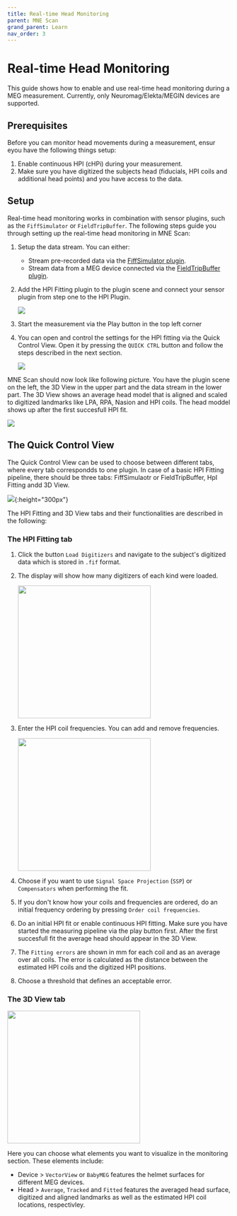```yaml
---
title: Real-time Head Monitoring
parent: MNE Scan
grand_parent: Learn
nav_order: 3
---
```

# Real-time Head Monitoring

This guide shows how to enable and use real-time head monitoring during a MEG measurement. Currently, only Neuromag/Elekta/MEGIN devices are supported.

## Prerequisites

Before you can monitor head movements during a measurement, ensur eyou have the following things setup:

1. Enable continuous HPI (cHPi) during your measurement.
2. Make sure you have digitized the subjects head (fiducials, HPI coils and additional head points) and you have access to the data. 

## Setup

Real-time head monitoring works in combination with sensor plugins, such as the `FiffSimulator` or `FieldTripBuffer`. The following steps guide you through setting up the real-time head monitoring in MNE Scan: 

1. Setup the data stream. You can either:
    * Stream pre-recorded data via the [FiffSimulator plugin](/prerecordeddata.md).
    * Stream data from a MEG device connected via the [FieldTripBuffer plugin](../development/ftbufferplugin.md).

2. Add the HPI Fitting plugin to the plugin scene and connect your sensor plugin from step one to the HPI Plugin.

   ![](../../images/hpi/mne_scan_hpi_plugin.png)

3. Start the measurement via the Play button in the top left corner

4. You can open and control the settings for the HPI fitting via the Quick Control View. Open it by pressing the `QUICK CTRL` button and follow the steps described in the next section.

    ![](../../images/hpi/mne_scan_open_quick.png)

MNE Scan should now look like following picture. You have the plugin scene on the left, the 3D View in the upper part and the data stream in the lower part. The 3D View shows an average head model that is aligned and scaled to digitized landmarks like LPA, RPA, Nasion and HPI coils. The head moddel shows up after the first succesfull HPI fit. 

![](../../images/hpi/mne_scan_hpi_3D.png)

## The Quick Control View

The Quick Control View can be used to choose between different tabs, where every tab correspondds to one plugin. In case of a basic HPI Fitting pipeline, there should be three tabs: FiffSimulaotr or FieldTripBuffer, HpI Fitting andd 3D View.

![](../../images/hpi/mne_scan_quick.png){:height="300px"}

The HPI Fitting and 3D View tabs and their functionalities are described in the following:

### The HPI Fitting tab


1. Click the button `Load Digitizers` and navigate to the subject's digitized data which is stored in `.fif` format.  
2. The display will show how many digitizers of each kind were loaded. 

    <img src="../../images/hpi/mne_scan_hpi_load.png" width="300" height="auto">

3. Enter the HPI coil frequencies. You can add and remove frequencies. 

    <img src="../../images/hpi/mne_scan_hpi_fit.png" width="300" height="auto">

4. Choose if you want to use `Signal Space Projection` (`SSP`) or `Compensators` when performing the fit.
5. If you don't know how your coils and frequencies are ordered, do an initial frequency ordering by pressing `Order coil frequencies`.
6. Do an initial HPI fit or enable continuous HPI fitting. Make sure you have started the measuring pipeline via the play button first. After the first succesfull fit the average head should appear in the 3D View.
7. The `Fitting errors` are shown in mm for each coil and as an average over all coils. The error is calculated as the distance between the estimated HPI coils and the digitized HPI positions.
8. Choose a threshold that defines an acceptable error. 

### The 3D View tab

<img src="../../images/hpi/mne_scan_hpi_control.png" width="300" height="auto">

Here you can choose what elements you want to visualize in the monitoring section. These elements include:

* Device > `VectorView` or `BabyMEG` features the helmet surfaces for different MEG devices.
* Head > `Average`, `Tracked` and `Fitted` features the averaged head surface, digitized and aligned landmarks as well as the estimated HPI coil locations, respectivley.